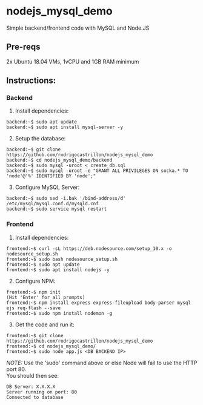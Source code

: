 # nodejs_mysql_demo
Simple backend/frontend code with MySQL and Node.JS

## Pre-reqs
2x Ubuntu 18.04 VMs, 1vCPU and 1GB RAM minimum

## Instructions:

### Backend
1. Install dependencies:
```
backend:~$ sudo apt update
backend:~$ sudo apt install mysql-server -y
```

2. Setup the database:
```
backend:~$ git clone https://github.com/rodrigocastrillon/nodejs_mysql_demo
backend:~$ cd nodejs_mysql_demo/backend
backend:~$ sudo mysql -uroot < create_db.sql
backend:~$ sudo mysql -uroot -e "GRANT ALL PRIVILEGES ON socka.* TO 'node'@'%' IDENTIFIED BY 'node';"
```

3. Configure MySQL Server:
```
backend:~$ sudo sed -i.bak '/bind-address/d' /etc/mysql/mysql.conf.d/mysqld.cnf
backend:~$ sudo service mysql restart
```


### Frontend
1. Install dependencies:  
```
frontend:~$ curl -sL https://deb.nodesource.com/setup_10.x -o nodesource_setup.sh
frontend:~$ sudo bash nodesource_setup.sh
frontend:~$ sudo apt update
frontend:~$ sudo apt install nodejs -y
```

2. Configure NPM:  
```
frontend:~$ npm init
(Hit 'Enter' for all prompts)
frontend:~$ npm install express express-fileupload body-parser mysql ejs req-flash --save
frontend:~$ sudo npm install nodemon -g
```

3. Get the code and run it:
```
frontend:~$ git clone https://github.com/rodrigocastrillon/nodejs_mysql_demo
frontend:~$ cd nodejs_mysql_demo/
frontend:~$ sudo node app.js <DB BACKEND IP>
```
*NOTE:* Use the 'sudo' command above or else Node will fail to use the HTTP port 80.  
You should then see:  
```
DB Server: X.X.X.X
Server running on port: 80
Connected to database
```
